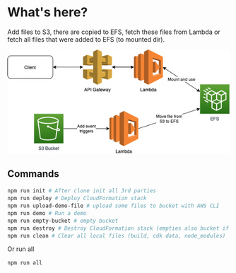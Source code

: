 # What's here?

Add files to S3, there are copied to EFS, fetch these files from Lambda or fetch all files that were added to EFS (to mounted dir).

![plot](../sketches/lambda-efs.png)

## Commands

```bash
npm run init # After clone init all 3rd parties
npm run deploy # Deploy CloudFormation stack
npm run upload-demo-file # upload some files to bucket with AWS CLI
npm run demo # Run a demo
npm run empty-bucket # empty bucket
npm run destroy # Destroy CloudFormation stack (empties also bucket if there are some files)
npm run clean # Clear all local files (build, cdk data, node_modules)
```

Or run all

```bash
npm run all
```
